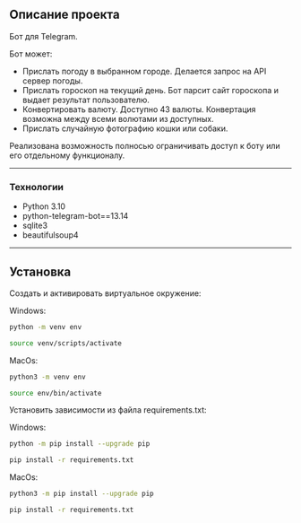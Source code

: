## Описание проекта

Бот для Telegram.

Бот может:
- Прислать погоду в выбранном городе. Делается запрос на API сервер погоды.
- Прислать гороскоп на текущий день. Бот парсит сайт гороскопа и выдает результат пользователю.
- Конвертировать валюту. Доступно 43 валюты. Конвертация возможна между всеми волютами из доступных.
- Прислать случайную фотографию кошки или собаки.

Реализована возможность полносью ограничивать доступ к боту или его отдельному функционалу.
___

### Технологии
- Python 3.10
- python-telegram-bot==13.14
- sqlite3
- beautifulsoup4
___

## Установка

Cоздать и активировать виртуальное окружение:

Windows:

```sh
python -m venv env

source venv/scripts/activate
```
MacOs:
```sh
python3 -m venv env

source env/bin/activate
```

Установить зависимости из файла requirements.txt:

Windows:
```sh
python -m pip install --upgrade pip

pip install -r requirements.txt
```
MacOs:
```sh
python3 -m pip install --upgrade pip

pip install -r requirements.txt
```
